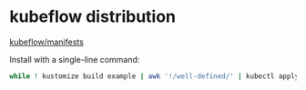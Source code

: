# kubeflow distribution

[kubeflow/manifests](https://github.com/kubeflow/manifests)

Install with a single-line command:

```bash
while ! kustomize build example | awk '!/well-defined/' | kubectl apply -f -; do echo "Retrying to apply resources"; sleep 10; done
```